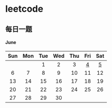 # leetcode

## 每日一题

#### June

| Sun  | Mon  | Tue  | Wed  | Thu  |                             Fri                              |                            Sat                            |
| :--: | :--: | :--: | :--: | :--: | :----------------------------------------------------------: | :-------------------------------------------------------: |
|      |      |  1   |  2   |  3   | [4](questions/normal-0160-intersection-of-two-linked-lists.md) | [5](questions/normal-0203-remove-linked-list-elements.md) |
|  6   |  7   |  8   |  9   |  10  |                              11                              |                            12                             |
|  13  |  14  |  15  |  16  |  17  |                              18                              |                            19                             |
|  20  |  21  |  22  |  23  |  24  |                              25                              |                            26                             |
|  27  |  28  |  29  |  30  |      |                                                              |                                                           |

